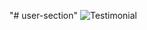 "# user-section" 
![Testimonial](https://user-images.githubusercontent.com/35215443/201870030-606f72be-06b1-4bc2-a03a-df99bd2b7a9b.png)
